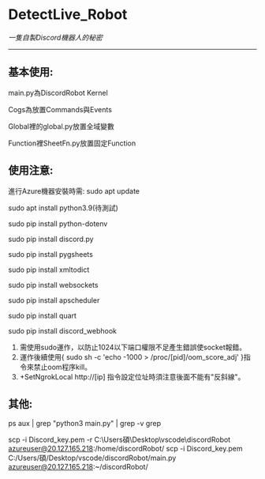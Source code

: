 # DetectLive_Robot
*一隻自製Discord機器人的秘密*

---

## 基本使用:
main.py為DiscordRobot Kernel

Cogs為放置Commands與Events

Global裡的global.py放置全域變數

Function裡SheetFn.py放置固定Function

## 使用注意:
進行Azure機器安裝時需:
sudo apt update

sudo apt install python3.9(待測試)

sudo pip install python-dotenv

sudo pip install discord.py

sudo pip install pygsheets

sudo pip install xmltodict

sudo pip install websockets

sudo pip install apscheduler

sudo pip install quart

sudo pip install discord_webhook

1. 需使用sudo運作，以防止1024以下端口權限不足產生錯誤使socket報錯。
2. 運作後續使用{ sudo sh -c 'echo -1000 > /proc/[pid]/oom_score_adj' }指令來禁止oom程序kill。
3. +SetNgrokLocal http://[ip] 指令設定位址時須注意後面不能有"反斜線"。

## 其他:
ps aux | grep "python3 main.py" | grep -v grep

scp -i Discord_key.pem -r C:\Users碩\Desktop\vscode\discordRobot azureuser@20.127.165.218:/home/discordRobot/
scp -i Discord_key.pem C:/Users/碩/Desktop/vscode/discordRobot/main.py azureuser@20.127.165.218:~/discordRobot/
